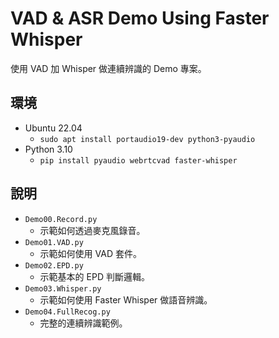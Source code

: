 # VAD & ASR Demo Using Faster Whisper

使用 VAD 加 Whisper 做連續辨識的 Demo 專案。

## 環境

- Ubuntu 22.04
  - `sudo apt install portaudio19-dev python3-pyaudio`
- Python 3.10
  - `pip install pyaudio webrtcvad faster-whisper`

## 說明

- `Demo00.Record.py`
  - 示範如何透過麥克風錄音。
- `Demo01.VAD.py`
  - 示範如何使用 VAD 套件。
- `Demo02.EPD.py`
  - 示範基本的 EPD 判斷邏輯。
- `Demo03.Whisper.py`
  - 示範如何使用 Faster Whisper 做語音辨識。
- `Demo04.FullRecog.py`
  - 完整的連續辨識範例。
